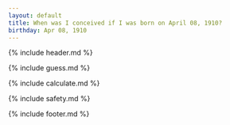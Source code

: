 ```yaml
---
layout: default
title: When was I conceived if I was born on April 08, 1910?
birthday: Apr 08, 1910
---
```


{% include header.md %}

{% include guess.md %}

{% include calculate.md %}

{% include safety.md %}

{% include footer.md %}



